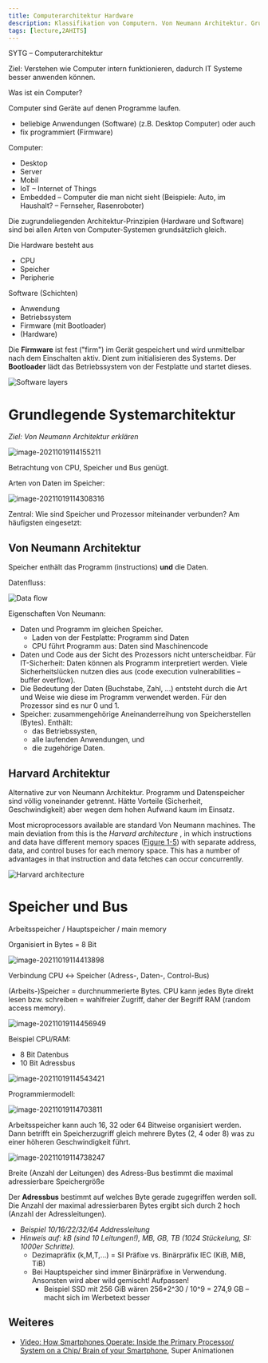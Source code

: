 ```yaml
---
title: Computerarchitektur Hardware
description: Klassifikation von Computern. Von Neumann Architektur. Grundlagen zu Speicher und Bus.
tags: [lecture,2AHITS]
---
```


SYTG – Computerarchitektur

Ziel:  Verstehen wie Computer intern funktionieren, dadurch IT Systeme besser anwenden können.

Was ist ein Computer?

Computer sind Geräte auf denen Programme laufen. 

- beliebige Anwendungen (Software)  (z.B. Desktop Computer) oder auch 
- fix programmiert (Firmware)



Computer:

- Desktop
- Server
- Mobil
- IoT – Internet of Things
- Embedded – Computer die man nicht sieht  (Beispiele: Auto, im Haushalt? – Fernseher, Rasenroboter)



Die zugrundeliegenden Architektur-Prinzipien (Hardware und Software) sind bei allen Arten von Computer-Systemen grundsätzlich gleich.

Die Hardware besteht aus

- CPU
- Speicher
- Peripherie



Software (Schichten)

- Anwendung
- Betriebssystem
- Firmware (mit Bootloader)
- (Hardware)

Die **Firmware** ist fest ("firm") im Gerät gespeichert und wird unmittelbar nach dem Einschalten aktiv. Dient zum initialisieren des Systems. Der **Bootloader** lädt das Betriebssystem von der Festplatte und startet dieses.

![Software layers](comparch/httpatomoreillycomsourceoreillyimages61602.png)



# Grundlegende Systemarchitektur

*Ziel: Von Neumann Architektur erklären*

![image-20211019114155211](fig/image-20211019114155211.png)

Betrachtung von CPU, Speicher und Bus genügt.

Arten von Daten im Speicher:

![image-20211019114308316](fig/image-20211019114308316.png)



Zentral: Wie sind Speicher und Prozessor miteinander verbunden? Am häufigsten eingesetzt:

## Von Neumann Architektur

Speicher enthält das Programm (instructions) **und** die Daten.

Datenfluss:

![Data flow](comparch/httpatomoreillycomsourceoreillyimages61606.png)

Eigenschaften Von Neumann:

- Daten und Programm im gleichen Speicher. 
  - Laden von der Festplatte: Programm sind Daten
  - CPU führt Programm aus: Daten sind Maschinencode
- Daten und Code aus der Sicht des Prozessors nicht unterscheidbar. Für IT-Sicherheit: Daten können als Programm interpretiert werden. Viele Sicherheitslücken nutzen dies aus (code execution vulnerabilities – buffer overflow).
- Die Bedeutung der Daten (Buchstabe, Zahl, ...) entsteht durch die Art und Weise wie diese im Programm verwendet werden. Für den Prozessor sind es nur 0 und 1.
- Speicher: zusammengehörige Aneinanderreihung von Speicherstellen (Bytes). Enthält:
  - das Betriebssysten, 
  - alle laufenden Anwendungen, und
  - die zugehörige Daten.



## Harvard Architektur

Alternative zur von Neumann Architektur. Programm und Datenspeicher sind völlig voneinander getrennt. Hätte Vorteile (Sicherheit, Geschwindigkeit) aber wegen dem hohen Aufwand kaum im Einsatz.

Most microprocessors available are standard Von Neumann machines. The main deviation from this is the *Harvard architecture* , in which instructions and data have different memory spaces ([Figure 1-5](https://www.oreilly.com/library/view/designing-embedded-hardware/0596007558/ch01.html#dbhardware2-CHP-1-FIG-5)) with separate address, data, and control buses for each memory space. This has a number of advantages in that instruction and data fetches can occur concurrently.

![Harvard architecture](comparch/httpatomoreillycomsourceoreillyimages61610-20200609120618790.png)



# Speicher und Bus

Arbeitsspeicher / Hauptspeicher / main memory

Organisiert in Bytes = 8 Bit 

![image-20211019114413898](fig/image-20211019114413898.png)

Verbindung CPU ↔ Speicher (Adress-, Daten-, Control-Bus)



(Arbeits-)Speicher = durchnummerierte Bytes. CPU kann jedes Byte direkt lesen bzw. schreiben = wahlfreier Zugriff, daher der Begriff RAM (random access memory).

![image-20211019114456949](fig/image-20211019114456949.png)

Beispiel CPU/RAM: 

- 8 Bit Datenbus
- 10 Bit Adressbus

![image-20211019114543421](fig/image-20211019114543421.png)



Programmiermodell:

![image-20211019114703811](fig/image-20211019114703811.png)

Arbeitsspeicher kann auch 16, 32 oder 64 Bitweise organisiert werden. Dann betrifft ein Speicherzugriff gleich mehrere Bytes (2, 4 oder 8) was zu einer höheren Geschwindigkeit führt.

![image-20211019114738247](fig/image-20211019114738247.png)

Breite (Anzahl der Leitungen) des Adress-Bus bestimmt die maximal adressierbare Speichergröße



Der **Adressbus** bestimmt auf welches Byte gerade zugegriffen werden soll. Die Anzahl der maximal adressierbaren Bytes ergibt sich durch 2 hoch (Anzahl der Adressleitungen).

-   *Beispiel 10/16/22/32/64 Addressleitung*
-   *Hinweis auf: kB (sind 10 Leitungen!), MB, GB, TB (1024 Stückelung, SI: 1000er Schritte).*
    -   Dezimapräfix (k,M,T,...) = SI Präfixe vs. Binärpräfix IEC (KiB, MiB, TiB)
    -   Bei Hauptspeicher sind immer Binärpräfixe in Verwendung. Ansonsten wird aber wild gemischt! Aufpassen!
        -   Beispiel SSD mit 256 GiB wären 256*2^30 / 10^9 = 274,9 GB – macht sich im Werbetext besser



## Weiteres

- [Video: How Smartphones Operate: Inside the Primary Processor/ System on a Chip/ Brain of your Smartphone](https://youtu.be/NKfW8ijmRQ4), Super Animationen


